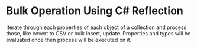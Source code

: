 # Bulk Operation Using C# Reflection

Iterate through each properties of each object of a collection and process those, like covert to CSV or bulk insert, update.
Properties and types will be evaluated once then process will be executed on it.
